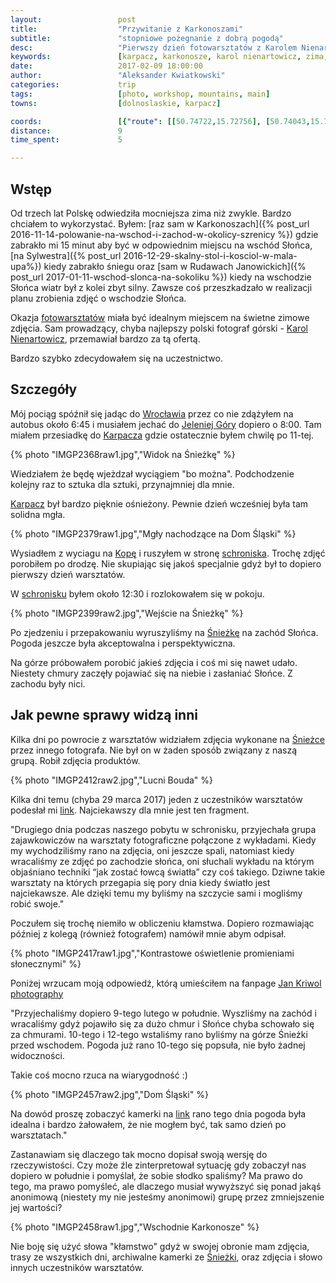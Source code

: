 ```yaml
---
layout:                 post
title:                  "Przywitanie z Karkonoszami"
subtitle:               "stopniowe pożegnanie z dobrą pogodą"
desc:                   "Pierwszy dzień fotowarsztatów z Karolem Nienartowiczem w Karkonoszach był jedynym dniem z dobrą pogodą. Istotą ich miałoby wspólne wychodzenie na wschody i zachody."
keywords:               [karpacz, karkonosze, karol nienartowicz, zima, śnieg]
date:                   2017-02-09 18:00:00
author:                 "Aleksander Kwiatkowski"
categories:             trip
tags:                   [photo, workshop, mountains, main]
towns:                  [dolnoslaskie, karpacz]

coords:                 [{"route": [[50.74722,15.72756], [50.74043,15.72456], [50.73593,15.74009]], "type": "hike"}]
distance:               9
time_spent:             5

---
```


[fotowarsztaty]: studiohustawka.pl/warsztaty-i-sesje/plener-fotograficzny-karkonosze-2017
[karol-nienartowicz]: https://www.facebook.com/KarolNienartowiczMountainPhotographer/

[wiki-karkonosze]: https://pl.wikipedia.org/wiki/Karkonosze
[wiki-wroclaw]: https://pl.wikipedia.org/wiki/Wrocław
[wiki-jelenia-gora]: https://pl.wikipedia.org/wiki/Jelenia_Góra
[wiki-karpacz]: https://pl.wikipedia.org/wiki/Karpacz
[wiki-kopa]: https://pl.wikipedia.org/wiki/Kopa_(Karkonosze)
[wiki-dom-slaski]: https://pl.wikipedia.org/wiki/Dom_Śląski
[wiki-sniezka]: https://pl.wikipedia.org/wiki/Śnieżka
[wiki-samotnia]: https://pl.wikipedia.org/wiki/Schronisko_PTTK_„Samotnia”
[wiki-legi-debinskie]: https://pl.wikipedia.org/wiki/Park_Jana_Pawła_II_w_Poznaniu

Wstęp
-----

Od trzech lat Polskę odwiedziła mocniejsza zima niż zwykle. Bardzo chciałem to
wykorzystać. Byłem:
[raz sam w Karkonoszach]({% post_url 2016-11-14-polowanie-na-wschod-i-zachod-w-okolicy-szrenicy %})
gdzie zabrakło mi 15 minut aby być w odpowiednim miejscu na wschód Słońca,
[na Sylwestra]({% post_url 2016-12-29-skalny-stol-i-kosciol-w-mala-upa%}) kiedy
zabrakło śniegu oraz
[sam w Rudawach Janowickich]({% post_url 2017-01-11-wschod-slonca-na-sokoliku %})
kiedy na wschodzie Słońca wiatr był z kolei zbyt silny.
Zawsze coś przeszkadzało w realizacji planu zrobienia zdjęć o wschodzie Słońca.

Okazja [fotowarsztatów][fotowarsztaty] miała być idealnym miejscem na świetne
zimowe zdjęcia. Sam prowadzący, chyba najlepszy polski fotograf górski -
[Karol Nienartowicz][karol-nienartowicz], przemawiał bardzo za tą ofertą.

Bardzo szybko zdecydowałem się na uczestnictwo.

Szczegóły
---------

Mój pociąg spóźnił się jadąc do [Wrocławia][wiki-wroclaw] przez co nie zdążyłem
na autobus około 6:45 i musiałem jechać do [Jeleniej Góry][wiki-jelenia-gora]
dopiero o 8:00. Tam miałem przesiadkę do [Karpacza][wiki-karpacz] gdzie ostatecznie
byłem chwilę po 11-tej.

{% photo "IMGP2368raw1.jpg","Widok na Śnieżkę" %}

Wiedziałem że będę wjeżdzał wyciągiem "bo można". Podchodzenie kolejny raz to
sztuka dla sztuki, przynajmniej dla mnie.

[Karpacz][wiki-karpacz] był bardzo pięknie ośnieżony. Pewnie dzień
wcześniej była tam solidna mgła.

{% photo "IMGP2379raw1.jpg","Mgły nachodzące na Dom Śląski" %}

Wysiadłem z wyciagu na [Kopę][wiki-kopa] i ruszyłem w stronę
[schroniska][wiki-dom-slaski]. Trochę zdjęć porobiłem po drodzę.
Nie skupiając się jakoś specjalnie gdyż był to dopiero pierwszy dzień
warsztatów.

W [schronisku][wiki-dom-slaski] byłem około 12:30 i rozlokowałem się w pokoju.

{% photo "IMGP2399raw2.jpg","Wejście na Śnieżkę" %}

Po zjedzeniu i przepakowaniu wyruszyliśmy na [Śnieżkę][wiki-sniezka] na
zachód Słońca. Pogoda jeszcze była akceptowalna i perspektywiczna.

Na górze próbowałem porobić jakieś zdjęcia i coś mi się nawet udało. Niestety
chmury zaczęły pojawiać się na niebie i zasłaniać Słońce. Z zachodu były nici.

Jak pewne sprawy widzą inni
---------------------------

Kilka dni po powrocie z warsztatów widziałem zdjęcia wykonane na [Śnieżce][wiki-sniezka]
przez innego fotografa. Nie był on w żaden sposób związany z naszą grupą. Robił
zdjęcia produktów.

{% photo "IMGP2412raw2.jpg","Lucni Bouda" %}

Kilka dni temu (chyba 29 marca 2017) jeden z uczestników warsztatów podesłał mi
[link](http://digitalcamerapolska.pl/inspiracje/2702-anomaly-jana-kriwola-futurystyczna-sesja-reklamowa-na-sniezce). Najciekawszy dla mnie jest ten fragment.

"Drugiego dnia podczas naszego pobytu w schronisku, przyjechała grupa zajawkowiczów na warsztaty fotograficzne połączone z wykładami. Kiedy my wychodziliśmy rano na zdjęcia, oni jeszcze spali, natomiast kiedy wracaliśmy ze zdjęć po zachodzie słońca, oni słuchali wykładu na którym objaśniano techniki “jak zostać łowcą światła” czy coś takiego. Dziwne takie warsztaty na których przegapia się pory dnia kiedy światło jest najciekawsze. Ale dzięki temu my byliśmy na szczycie sami i mogliśmy robić swoje."

Poczułem się trochę niemiło w obliczeniu kłamstwa. Dopiero rozmawiając później
z kolegą (również fotografem) namówił mnie abym odpisał.

{% photo "IMGP2417raw1.jpg","Kontrastowe oświetlenie promieniami słonecznymi" %}

Poniżej wrzucam moją odpowiedź, którą umieściłem na
fanpage [Jan Kriwol photography](https://www.facebook.com/JanKriwol/photos/a.203972259698675.44978.203961509699750/1208211279274763/?type=3&comment_id=1244965752265982&reply_comment_id=1245544632208094&comment_tracking=%7B%22tn%22%3A%22R6%22%7D)

"Przyjechaliśmy dopiero 9-tego lutego w południe. Wyszliśmy na zachód i wracaliśmy gdyż pojawiło się za dużo chmur i Słońce chyba schowało się za chmurami. 10-tego i 12-tego wstaliśmy rano byliśmy na górze Śnieżki przed wschodem. Pogoda już rano 10-tego się popsuła, nie było żadnej widoczności.

Takie coś mocno rzuca na wiarygodność :)

{% photo "IMGP2457raw2.jpg","Dom Śląski" %}

Na dowód proszę zobaczyć kamerki na [link](http://kamery.humlnet.cz/show_webcam.php?url=%2Farchiv.php%3Fkamera%3Dsnezka&datum=1486651860&velikost=1600) rano tego dnia pogoda była idealna i bardzo żałowałem, że nie mogłem być, tak samo dzień po warsztatach."

Zastanawiam się dlaczego tak mocno dopisał swoją wersję do rzeczywistości.
Czy może źle zinterpretował sytuację gdy zobaczył nas dopiero w południe i pomyślał,
że sobie słodko spaliśmy? Ma prawo do tego, ma prawo pomyśleć, ale dlaczego
musiał wywyższyć się ponad jakąś anonimową (niestety my nie jesteśmy anonimowi)
grupę przez zmniejszenie jej wartości?

{% photo "IMGP2458raw1.jpg","Wschodnie Karkonosze" %}

Nie boję się użyć słowa "kłamstwo" gdyż w swojej obronie mam zdjęcia, trasy ze
wszystkich dni, archiwalne kamerki ze [Śnieżki][wiki-sniezka], oraz zdjęcia i słowo innych
uczestników warsztatów.
